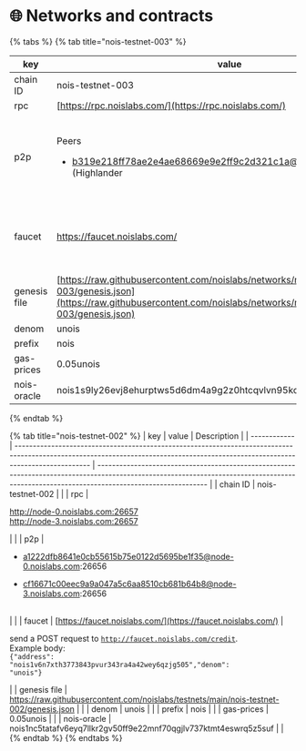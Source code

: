 # 🌐 Networks and contracts

{% tabs %}
{% tab title="nois-testnet-003" %}


| key          | value                                                                                                                                                                                                                                                                                                                     | Description                                                                                                                                                                                 |
| ------------ | ------------------------------------------------------------------------------------------------------------------------------------------------------------------------------------------------------------------------------------------------------------------------------------------------------------------------- | ------------------------------------------------------------------------------------------------------------------------------------------------------------------------------------------- |
| chain ID     | nois-testnet-003                                                                                                                                                                                                                                                                                                          |                                                                                                                                                                                             |
| rpc          | [https://rpc.noislabs.com/](https://rpc.noislabs.com/)                                                                                                                                                                                                                                                                    |                                                                                                                                                                                             |
| p2p          | <p>Peers</p><ul><li>b319e218ff78ae2e4ae68669e9e2ff9c2d321c1a@135.181.209.51:26656 (Highlander | ChainTools)</li></ul><p>Seed nodes</p><ul><li>2912ee5c859e8c29ae305eec93ae504b707ebc4a@seed.nois-testnet.cros-nest.com:10056 (Cros-Nest)</li><li>13cc54051a1921d41861ff1b5b4e60c0ce682af5@155.138.205.237:36656</li></ul> |                                                                                                                                                                                             |
| faucet       | https://faucet.noislabs.com/                                                                                                                                                                                                                                                                                              | <p>send a POST request to <code>https://faucet.noislabs.com/credit</code>.<br>Example body:<br><code>{"address": "nois1v6n7xth3773843pvur343ra4a42wey6qzjg505","denom": "unois"}</code></p> |
| genesis file | [https://raw.githubusercontent.com/noislabs/networks/main/nois-testnet-003/genesis.json](https://raw.githubusercontent.com/noislabs/networks/main/nois-testnet-003/genesis.json)                                                                                                                                          |                                                                                                                                                                                             |
| denom        | unois                                                                                                                                                                                                                                                                                                                     |                                                                                                                                                                                             |
| prefix       | nois                                                                                                                                                                                                                                                                                                                      |                                                                                                                                                                                             |
| gas-prices   | 0.05unois                                                                                                                                                                                                                                                                                                                 |                                                                                                                                                                                             |
| nois-oracle  | nois1s9ly26evj8ehurptws5d6dm4a9g2z0htcqvlvn95kc30eucl4s5sd8hkgp                                                                                                                                                                                                                                                           |                                                                                                                                                                                             |
{% endtab %}

{% tab title="nois-testnet-002" %}
| key          | value                                                                                                                                                                            | Description                                                                                                                                                                                |
| ------------ | -------------------------------------------------------------------------------------------------------------------------------------------------------------------------------- | ------------------------------------------------------------------------------------------------------------------------------------------------------------------------------------------ |
| chain ID     | nois-testnet-002                                                                                                                                                                 |                                                                                                                                                                                            |
| rpc          | <p>http://node-0.noislabs.com:26657<br>http://node-3.noislabs.com:26657</p>                                                                                                      |                                                                                                                                                                                            |
| p2p          | <ul><li>a1222dfb8641e0cb55615b75e0122d5695be1f35@node-0.noislabs.com:26656</li></ul><ul><li>cf16671c00eec9a9a047a5c6aa8510cb681b64b8@node-3.noislabs.com:26656<br><br></li></ul> |                                                                                                                                                                                            |
| faucet       | [https://faucet.noislabs.com/](https://faucet.noislabs.com/)                                                                                                                     | <p>send a POST request to <code>http://faucet.noislabs.com/credit</code>.<br>Example body:<br><code>{"address": "nois1v6n7xth3773843pvur343ra4a42wey6qzjg505","denom": "unois"}</code></p> |
| genesis file | https://raw.githubusercontent.com/noislabs/testnets/main/nois-testnet-002/genesis.json                                                                                           |                                                                                                                                                                                            |
| denom        | unois                                                                                                                                                                            |                                                                                                                                                                                            |
| prefix       | nois                                                                                                                                                                             |                                                                                                                                                                                            |
| gas-prices   | 0.05unois                                                                                                                                                                        |                                                                                                                                                                                            |
| nois-oracle  | nois1nc5tatafv6eyq7llkr2gv50ff9e22mnf70qgjlv737ktmt4eswrq5z5suf                                                                                                                  |                                                                                                                                                                                            |
{% endtab %}
{% endtabs %}
